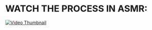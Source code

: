 # WATCH THE PROCESS IN ASMR:
[![Video Thumbnail](https://img.youtube.com/vi/yk2d15q24O8/0.jpg)](https://www.youtube.com/watch?v=yk2d15q24O8)

